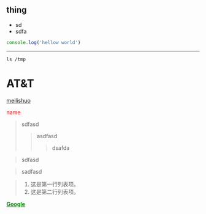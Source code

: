 ## thing
* sd
* sdfa

```js
console.log('hellow world')
```
---
`ls /tmp`


AT&amp;T
========

[meilishuo](http://www.meilishuo.com)

<span style="color:red;">name</span>

>sdfasd
>>asdfasd
>>>dsafda

>sdfasd

>sadfasd

> 1.   这是第一行列表项。
> 2.   这是第二行列表项。



[**<span style="color:green;">Google</span>**](http://google.com)
